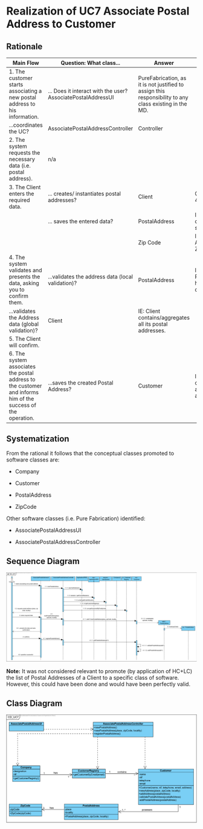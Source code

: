 Realization of UC7 Associate Postal Address to Customer
==========================================

Rationale
--------

| Main Flow                                                               | Question: What class...                            | Answer | Justification |
|-------------------------------------------------------------------------------|----------------------------------------------------|----------------------------------|---------------------------------------------------------------------------------------------------------|
| 1. The customer starts associating a new postal address to his information. | ... Does it interact with the user?  AssociatePostalAddressUI | PureFabrication, as it is not justified to assign this responsibility to any class existing in the MD. |
| ...coordinates the UC? | AssociatePostalAddressController | Controller |
| 2. The system requests the necessary data (i.e. postal address).            | n/a | | | 
| 3. The Client enters the required data. | ... creates/ instantiates postal addresses? | Client | Creator (rule 4) |
| | ... saves the entered data? | PostalAddress | IE - instance created in step 1 |
|||Zip Code | IE. A Postal Address has a Zip Code
| 4. The system validates and presents the data, asking you to confirm them. | ...validates the address data (local validation)? | PostalAddress | IE: PostalAddress has its own data | |
| ...validates the Address data (global validation)? | Client | IE: Client contains/aggregates all its postal addresses.|
| 5. The Client will confirm.                                                        | | | |
| 6. The system associates the postal address to the customer and informs him of the success of the operation. | ...saves the created Postal Address? | Customer | IE: Customer contains/adds all his postal addresses. | | | ... Notifies the user? | AssociatePostalAddressUI | | 



Systematization
--------------

From the rational it follows that the conceptual classes promoted to software classes are:

- Company

- Customer

- PostalAddress 

- ZipCode

Other software classes (i.e. Pure Fabrication) identified:

- AssociatePostalAddressUI

- AssociatePostalAddressController

Sequence Diagram
---------------------

![SD_UC7.png](SD_UC7.png)

**Note:** It was not considered relevant to promote (by application of HC+LC) the list of Postal Addresses of a Client to a specific class of software. However, this could have been done and would have been perfectly valid.

Class Diagram
-------------------

![CD_UC7.png](CD_UC7.png)